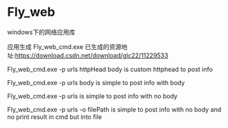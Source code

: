 # Fly_web
windows下的网络应用库

应用生成 Fly_web_cmd.exe   已生成的资源地址:https://download.csdn.net/download/glc22/11229533
 
 Fly_web_cmd.exe -p urls httpHead body         is custom httphead to post info
 
 Fly_web_cmd.exe -p urls body                  is simple to post info with body 
 
 Fly_web_cmd.exe -p urls                      is simple to post info with no body
  
  Fly_web_cmd.exe -p urls -o filePath          is simple to post info with no body and no print result in cmd but into file

